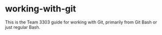 # working-with-git
This is the Team 3303 guide for working with Git, primarily from Git Bash or just regular Bash.
